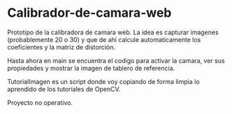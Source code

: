 # Calibrador-de-camara-web
Prototipo de la calibradora de camara web. La idea es capturar imagenes (probablemente 20 o 30) y que de ahí calcule automaticamente los coeficientes y la matriz de distorción. 

Hasta ahora en main se encuentra el codigo para activar la camara, ver sus propiedades y mostrar la imagen de tablero de referencia.


TutorialImagen es un script donde voy copiando de forma limpia lo aprendido de los tutoriales de OpenCV.



Proyecto no operativo. 
